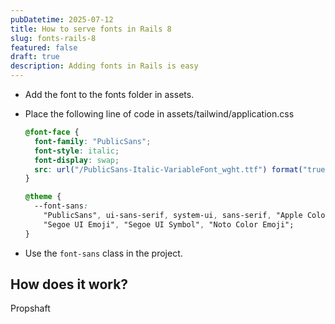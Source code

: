 ```yaml
---
pubDatetime: 2025-07-12
title: How to serve fonts in Rails 8
slug: fonts-rails-8
featured: false
draft: true
description: Adding fonts in Rails is easy
---
```


- Add the font to the fonts folder in assets.
- Place the following line of code in assets/tailwind/application.css

  ```css
  @font-face {
    font-family: "PublicSans";
    font-style: italic;
    font-display: swap;
    src: url("/PublicSans-Italic-VariableFont_wght.ttf") format("truetype"); /* Obtained from the root URL. */
  }

  @theme {
    --font-sans:
      "PublicSans", ui-sans-serif, system-ui, sans-serif, "Apple Color Emoji",
      "Segoe UI Emoji", "Segoe UI Symbol", "Noto Color Emoji";
  }
  ```

- Use the `font-sans` class in the project.

## How does it work?

Propshaft

